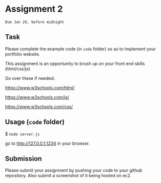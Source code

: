 # Assignment 2
`Due Jan 29, before midnight`

## Task

Please complete the example code (in `code` folder) so as to 
implement your portfolio website.

This assignment is an opportunity to brush up on your front end skills
(html/css/js)


Go over these if needed:

https://www.w3schools.com/html/

https://www.w3schools.com/js/

https://www.w3schools.com/css/



## Usage (`code` folder)

$ `node server.js`

go to <http://127.0.0.1:1234> in your browser.


## Submission

Please submit your assignment by pushing your code to your github repository. Also submit a screenshot of it being hosted on ec2.
